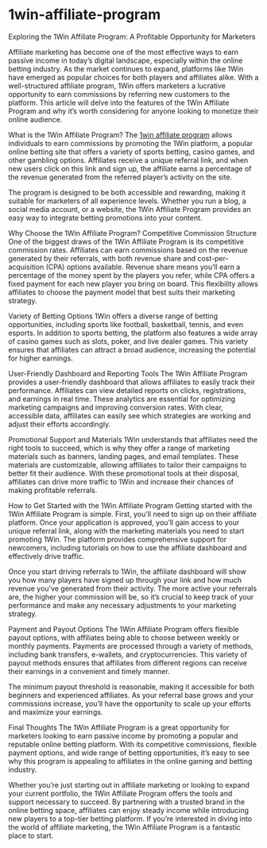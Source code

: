 # 1win-affiliate-program
Exploring the 1Win Affiliate Program: A Profitable Opportunity for Marketers

Affiliate marketing has become one of the most effective ways to earn passive income in today’s digital landscape, especially within the online betting industry. As the market continues to expand, platforms like 1Win have emerged as popular choices for both players and affiliates alike. With a well-structured affiliate program, 1Win offers marketers a lucrative opportunity to earn commissions by referring new customers to the platform. This article will delve into the features of the 1Win Affiliate Program and why it’s worth considering for anyone looking to monetize their online audience.

What is the 1Win Affiliate Program?
The <a href=https://findmyaff.net/affiliate-programs/1win/>1win affiliate program</a> allows individuals to earn commissions by promoting the 1Win platform, a popular online betting site that offers a variety of sports betting, casino games, and other gambling options. Affiliates receive a unique referral link, and when new users click on this link and sign up, the affiliate earns a percentage of the revenue generated from the referred player’s activity on the site.

The program is designed to be both accessible and rewarding, making it suitable for marketers of all experience levels. Whether you run a blog, a social media account, or a website, the 1Win Affiliate Program provides an easy way to integrate betting promotions into your content.

Why Choose the 1Win Affiliate Program?
Competitive Commission Structure
One of the biggest draws of the 1Win Affiliate Program is its competitive commission rates. Affiliates can earn commissions based on the revenue generated by their referrals, with both revenue share and cost-per-acquisition (CPA) options available. Revenue share means you’ll earn a percentage of the money spent by the players you refer, while CPA offers a fixed payment for each new player you bring on board. This flexibility allows affiliates to choose the payment model that best suits their marketing strategy.

Variety of Betting Options
1Win offers a diverse range of betting opportunities, including sports like football, basketball, tennis, and even esports. In addition to sports betting, the platform also features a wide array of casino games such as slots, poker, and live dealer games. This variety ensures that affiliates can attract a broad audience, increasing the potential for higher earnings.

User-Friendly Dashboard and Reporting Tools
The 1Win Affiliate Program provides a user-friendly dashboard that allows affiliates to easily track their performance. Affiliates can view detailed reports on clicks, registrations, and earnings in real time. These analytics are essential for optimizing marketing campaigns and improving conversion rates. With clear, accessible data, affiliates can easily see which strategies are working and adjust their efforts accordingly.

Promotional Support and Materials
1Win understands that affiliates need the right tools to succeed, which is why they offer a range of marketing materials such as banners, landing pages, and email templates. These materials are customizable, allowing affiliates to tailor their campaigns to better fit their audience. With these promotional tools at their disposal, affiliates can drive more traffic to 1Win and increase their chances of making profitable referrals.

How to Get Started with the 1Win Affiliate Program
Getting started with the 1Win Affiliate Program is simple. First, you’ll need to sign up on their affiliate platform. Once your application is approved, you’ll gain access to your unique referral link, along with the marketing materials you need to start promoting 1Win. The platform provides comprehensive support for newcomers, including tutorials on how to use the affiliate dashboard and effectively drive traffic.

Once you start driving referrals to 1Win, the affiliate dashboard will show you how many players have signed up through your link and how much revenue you’ve generated from their activity. The more active your referrals are, the higher your commission will be, so it’s crucial to keep track of your performance and make any necessary adjustments to your marketing strategy.

Payment and Payout Options
The 1Win Affiliate Program offers flexible payout options, with affiliates being able to choose between weekly or monthly payments. Payments are processed through a variety of methods, including bank transfers, e-wallets, and cryptocurrencies. This variety of payout methods ensures that affiliates from different regions can receive their earnings in a convenient and timely manner.

The minimum payout threshold is reasonable, making it accessible for both beginners and experienced affiliates. As your referral base grows and your commissions increase, you’ll have the opportunity to scale up your efforts and maximize your earnings.

Final Thoughts
The 1Win Affiliate Program is a great opportunity for marketers looking to earn passive income by promoting a popular and reputable online betting platform. With its competitive commissions, flexible payment options, and wide range of betting opportunities, it’s easy to see why this program is appealing to affiliates in the online gaming and betting industry.

Whether you’re just starting out in affiliate marketing or looking to expand your current portfolio, the 1Win Affiliate Program offers the tools and support necessary to succeed. By partnering with a trusted brand in the online betting space, affiliates can enjoy steady income while introducing new players to a top-tier betting platform. If you’re interested in diving into the world of affiliate marketing, the 1Win Affiliate Program is a fantastic place to start.
